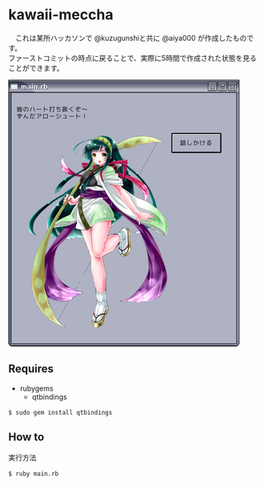 # kawaii-meccha

　これは某所ハッカソンで @kuzugunshiと共に @aiya000 が作成したものです。  
ファーストコミットの時点に戻ることで、実際に5時間で作成された状態を見ることができます。

![zunko](top.png)

## Requires

* rubygems
  + qtbindings

```
$ sudo gem install qtbindings
```

## How to

実行方法

```
$ ruby main.rb
```
